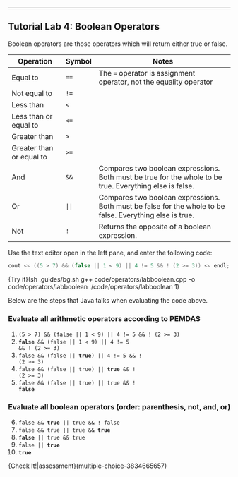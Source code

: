 ---

## Tutorial Lab 4: Boolean Operators

Boolean operators are those operators which will return either true or false.

|Operation|Symbol|Notes|
|---------|------|-----|
|Equal to| `==`| The `=` operator is assignment operator, not the equality operator|
|Not equal to| `!=`| |
|Less than| `<`| |
|Less than or equal to| `<=`| |
|Greater than| `>`| |
|Greater than or equal to| `>=`| |
|And | `&&` | Compares two boolean expressions. Both must be true for the whole to be true. Everything else is false.|
|Or | <code>&#124;&#124;</code> | Compares two boolean expressions. Both must be false for the whole to be false. Everything else is true.|
|Not | `!` | Returns the opposite of a boolean expression.|

Use the text editor open in the left pane, and enter the following code:

```c++
cout << ((5 > 7) && (false || 1 < 9) || 4 != 5 && ! (2 >= 3)) << endl;
```

{Try it}(sh .guides/bg.sh g++ code/operators/labboolean.cpp -o code/operators/labboolean ./code/operators/labboolean 1)

Below are the steps that Java talks when evaluating the code above.

### Evaluate all arithmetic operators according to PEMDAS
1) `(5 > 7) && (false || 1 < 9) || 4 != 5 && ! (2 >= 3)`
1) <code><b>false</b> && (false || 1 < 9) || 4 != 5 && ! (2 >= 3) </code>
1) <code>false && (false || <b>true</b>) || 4 != 5 && ! (2 >= 3) </code>
1) <code>false && (false || true) || <b>true</b> && ! (2 >= 3) </code>
5) <code>false && (false || true) || true && ! <b>false</b> </code>
  
### Evaluate all boolean operators (order: parenthesis, not, and, or)
6) <code>false && <b>true</b> || true && ! false </code>
7) <code>false && true || true && <b>true</b> </code>
8) <code><b>false</b> || true && true </code>
9) <code>false || <b>true</b></code>
10) <code><b>true</b></code>

{Check It!|assessment}(multiple-choice-3834665657)
